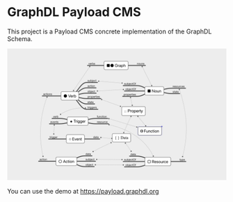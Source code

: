 # GraphDL Payload CMS

This project is a Payload CMS concrete implementation of the GraphDL Schema.

![Alt text](GraphDL_Schema.png)

You can use the demo at https://payload.graphdl.org

